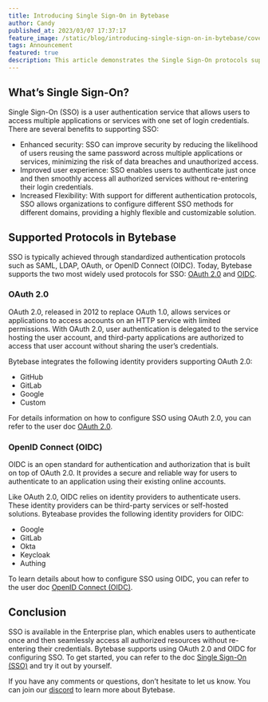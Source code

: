 ```yaml
---
title: Introducing Single Sign-On in Bytebase
author: Candy
published_at: 2023/03/07 17:37:17
feature_image: /static/blog/introducing-single-sign-on-in-bytebase/cover.webp
tags: Announcement
featured: true
description: This article demonstrates the Single Sign-On protocols supported by Bytebase. With SSO, users log in once and access all authorized resources, resulting in improved security, user experience, and organizational flexibility.
---
```


## What’s Single Sign-On?

Single Sign-On (SSO) is a user authentication service that allows users to access multiple applications or services with one set of login credentials. There are several benefits to supporting SSO:

* Enhanced security: SSO can improve security by reducing the likelihood of users reusing the same password across multiple applications or services, minimizing the risk of data breaches and unauthorized access.
* Improved user experience: SSO enables users to authenticate just once and then smoothly access all authorized services without re-entering their login credentials.
* Increased Flexibility: With support for different authentication protocols, SSO allows organizations to configure different SSO methods for different domains, providing a highly flexible and customizable solution.

## Supported Protocols in Bytebase

SSO is typically achieved through standardized authentication protocols such as SAML, LDAP, OAuth, or OpenID Connect (OIDC). Today, Bytebase supports the two most widely used protocols for SSO: [OAuth 2.0](https://www.rfc-editor.org/rfc/rfc6749) and [OIDC](https://openid.net/connect/).

### OAuth 2.0

OAuth 2.0, released in 2012 to replace OAuth 1.0, allows services or applications to access accounts on an HTTP service with limited permissions. With OAuth 2.0, user authentication is delegated to the service hosting the user account, and third-party applications are authorized to access that user account without sharing the user’s credentials.

Bytebase integrates the following identity providers supporting OAuth 2.0:

* GitHub
* GitLab
* Google
* Custom

For details information on how to configure SSO using OAuth 2.0, you can refer to the user doc [OAuth 2.0](/docs/administration/sso/oauth2).

### OpenID Connect (OIDC)

OIDC is an open standard for authentication and authorization that is built on top of OAuth 2.0. It provides a secure and reliable way for users to authenticate to an application using their existing online accounts.

Like OAuth 2.0, OIDC relies on identity providers to authenticate users. These identity providers can be third-party services or self-hosted solutions. Byteabase provides the following identity providers for OIDC:

* Google
* GitLab
* Okta
* Keycloak
* Authing

To learn details about how to configure SSO using OIDC, you can refer to the user doc [OpenID Connect (OIDC)](/docs/administration/sso/oidc).

## Conclusion

SSO is available in the Enterprise plan, which enables users to authenticate once and then seamlessly access all authorized resources without re-entering their credentials. Bytebase supports using OAuth 2.0 and OIDC for configuring SSO. To get started, you can refer to the doc [Single Sign-On (SSO)](/docs/administration/sso/overview) and try it out by yourself.

If you have any comments or questions, don’t hesitate to let us know. You can join our [discord](https://discord.gg/H7Ayn5NP) to learn more about Bytebase.
